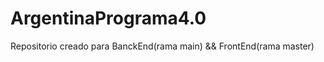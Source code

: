 # ArgentinaPrograma4.0
Repositorio creado para BanckEnd(rama main) &amp;&amp; FrontEnd(rama master)
